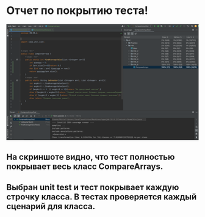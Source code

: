# Отчет по покрытию теста!
![Фотграфия экрана после выполнения теста](https://raw.githubusercontent.com/Shum19/Unit_Test/master/src/test/sixth/hw/Covarage_test.png)
## На скриншоте видно, что тест полностью покрывает весь класс CompareArrays.
## Выбран unit test и тест покрывает каждую строчку класса. В тестах проверяется каждый сценарий для класса.

